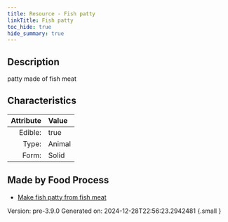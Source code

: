 ```yaml
---
title: Resource - Fish patty
linkTitle: Fish patty
toc_hide: true
hide_summary: true
---
```


## Description
&#10;&#9;&#9;patty made of fish meat

## Characteristics

| Attribute      | Value |
|--------:|:------|
|Edible:|true|
|Type:|Animal|
|Form:|Solid|
 



## Made by Food Process

- [Make fish patty from fish meat](/docs/definitions/food/make-fish-patty-from-fish-meat)

    

Version: pre-3.9.0 Generated on: 2024-12-28T22:56:23.2942481
{.small }

